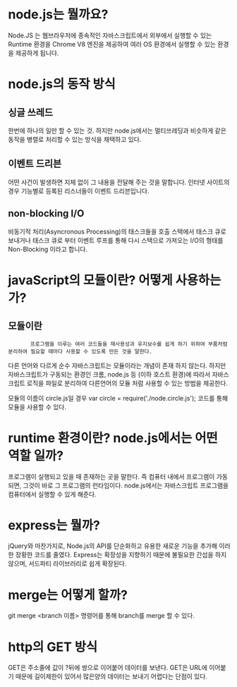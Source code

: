 # node.js는 뭘까요?
Node.JS 는 웹브라우저에 종속적인 자바스크립트에서 외부에서 실행할 수 있는 Runtime 환경을 
Chrome V8 엔진을 제공하여 여러 OS 환경에서 실행할 수 있는 환경을 제공하게 됩니다.

# node.js의 동작 방식

## 싱글 쓰레드
한번에 하나의 일만 할 수 있는 것.
하지만 node.js에서는 멀티쓰레딩과 비슷하게 같은 동작을 병렬로 처리할 수 있는 방식을 채택하고 있다.

## 이벤트 드리븐
어떤 사건이 발생하면 지체 없이 그 내용을 전달해 주는 것을 말합니다.
인터넷 사이트의 경우 기능별로 등록된 리스너들이 이벤트 드리븐입니다.

## non-blocking I/O
비동기적 처리(Asyncronous Processing)의 태스크들을 호출 스택에서 태스크 큐로 보내거나 
태스크 큐로 부터 이벤트 루프를 통해 다시 스택으로 가져오는 I/O의 형태를 Non-Blocking 이라고 합니다. 

# javaScript의 모듈이란? 어떻게 사용하는가?

## 모듈이란 
           프로그램을 이루는 여러 코드들을 재사용성과 유지보수를 쉽게 하기 위하여 부품처럼 분리하여 필요할 때마다 사용할 수 있도록 만든 것을 말한다.
           
다른 언어와 다르게 순수 자바스크립트는 모듈이라는 개념이 존재 하지 않는다.
하지만 자바스크립트가 구동되는 환경인 크롬, node.js 등 (이하 호스트 환경)에 따라서
자바스크립트 로직을 파일로 분리하여 다른언어의 모듈 처럼 사용할 수 있는 방법을 제공한다.

모듈의 이름이 circle.js일 경우
var circle = require('./node.circle.js');
코드를 통해 모듈을 사용할 수 있다. 

# runtime 환경이란? node.js에서는 어떤 역할 일까?
프로그램이 실행되고 있을 때 존재하는 곳을 말한다. 
즉 컴퓨터 내에서 프로그램이 가동되면, 그것이 바로 그 프로그램의 런타임이다. 
node.js에서는 자바스크립트 프로그램을 컴퓨터에서 실행할 수 있게 해준다.

# express는 뭘까?
jQuery와 마찬가지로, Node.js의 API를 단순화하고 유용한 새로운 기능을 추가해 이러한 장황한 코드를 줄였다. 
Express는 확장성을 지향하기 때문에 불필요한 간섭을 하지 않으며, 서드파티 라이브러리로 쉽게 확장된다.

# merge는 어떻게 할까?
git merge <branch 이름> 명령어를 통해
branch를 merge 할 수 있다. 

# http의 GET 방식 
GET은 주소줄에 값이 ?뒤에 쌍으로 이어붙어 데이터를 보낸다.
GET은 URL에 이어붙기 때문에 길이제한이 있어서 많은양의 데이터는 보내기 어렵다는 단점이 있다.
